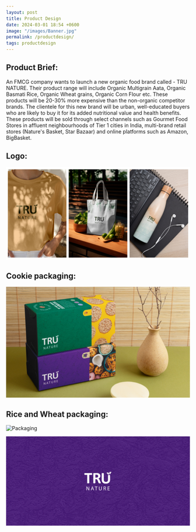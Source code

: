 ```yaml
---
layout: post
title: Product Design
date: 2024-03-01 18:54 +0600
image: "/images/Banner.jpg"
permalink: /productdesign/
tags: productdesign
---
```


## Product Brief:

An FMCG company wants to launch a new organic food brand called - TRU NATURE. Their product range will include Organic Multigrain Aata, Organic Basmati Rice, Organic Wheat grains, Organic Corn Flour etc. These products will be 20-30% more expensive than the non-organic competitor brands. The clientele for this new brand will be urban, well-educated buyers who are likely to buy it for its added nutritional value and health benefits. These products will be sold through select
channels such as Gourmet Food Stores in affluent neighbourhoods of Tier 1 cities in India, multi-brand retail stores (Nature's Basket, Star Bazaar) and online platforms such as Amazon, BigBasket.

## Logo:

![LOGO](../images/Mockups.png)

## Cookie packaging:

![Packaging](../images/Banner.png)

## Rice and Wheat packaging:

![Packaging](../images/Tru(1).jpg)

![Final logo](../images/Tru.jpg)